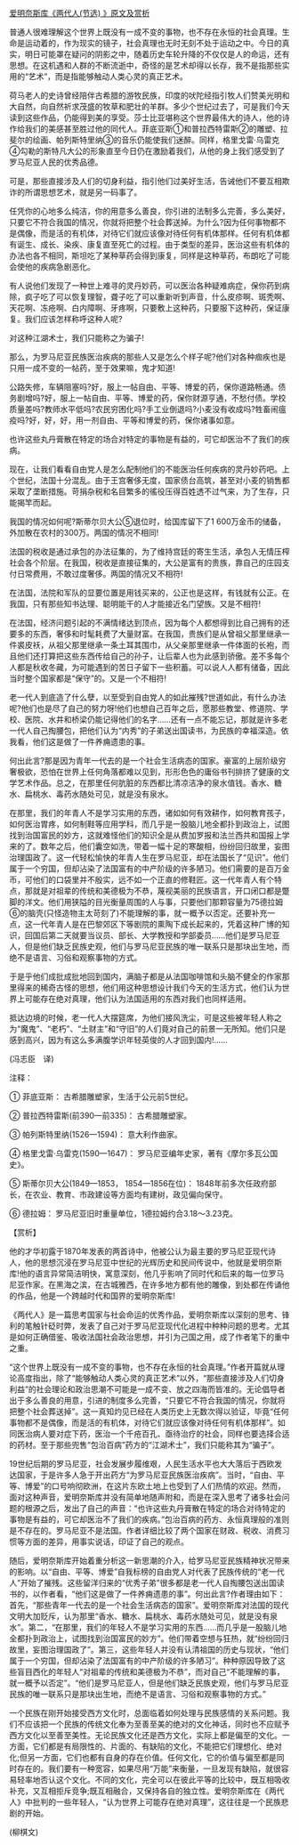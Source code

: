 [爱明奈斯库《两代人(节选) 》原文及赏析](https://www.vrrw.net/wx/12159.html)

普通人很难理解这个世界上既没有一成不变的事物，也不存在永恒的社会真理。生命是运动着的，作为现实的镜子，社会真理也无时无刻不处于运动之中。今日的真实，明日可能罩在疑问的阴影之中，随着历史车轮升降的不仅仅是人的命运，还有思想。在这机遇和人群的不断流逝中，奇怪的是艺术却得以长存，我不是指那些实用的“艺术”，而是指能够触动人类心灵的真正艺术。

荷马老人的史诗曾经陪伴古希腊的游牧民族，印度的吠陀经指引牧人们赞美光明和大自然，向自然祈求茂盛的牧草和肥壮的羊群。多少个世纪过去了，可是我们今天读到这些作品，仍能得到美的享受。莎士比亚堪称这个世界最伟大的诗人，他的诗作给我们的美感甚至胜过他的同代人。菲底亚斯①和普拉西特雷斯②的雕塑、拉斐尔的绘画、帕列斯特里纳③的音乐仍能使我们迷醉。同样，格里戈雷·乌雷克④勾勒的斯特凡大公的形象直至今日仍在激励着我们，从他的身上我们感受到了罗马尼亚人民的优秀品德。

可是，那些直接涉及人们的切身利益，指引他们过美好生活，告诫他们不要互相欺诈的所谓思想艺术，就是另一码事了。

任凭你的心地多么纯洁，你的用意多么善良，你引进的法制多么完善，多么美好，只要它不符合我国的情况，你就将把整个社会葬送掉。为什么?因为任何事物都不是偶像，而是活的有机体，对待它们就应该像对待任何有机体那样。任何有机体都有诞生、成长、染疾、康复直至死亡的过程。由于类型的差异，医治这些有机体的办法也各不相同，斯坦吃了某种草药会得到康复，同样是这种草药，布朗吃了可能会使他的疾病急剧恶化。



有人说他们发现了一种世上难寻的灵丹妙药，可以医治各种疑难病症，保你药到病除，疯子吃了可以恢复理智，聋子吃了可以重新听到声音，什么皮疹啊、斑秃啊、天花啊、冻疮啊、白内障啊、牙疼啊，只要敷上这种药，只要服下这种药，保证康复。我们应该怎样称呼这种人呢?

对这种江湖术士，我们只能称之为骗子!

那么，为罗马尼亚民族医治疾病的那些人又是怎么个样子呢?他们对各种痼疾也是只用一成不变的一帖药，至于效果嘛，鬼才知道!

公路失修，车辆阻塞吗?好，服上一帖自由、平等、博爱的药，保你道路畅通。债务剧增吗?好，服上一帖自由、平等、博爱的药，保你财源亨通，不愁付债。学校质量差吗?教师水平低吗?农民穷困化吗?手工业倒退吗?小麦没有收成吗?牲畜闹瘟疫吗?好，好，好，用一剂自由、平等和博爱的药，保你诸事如意。

也许这些丸丹膏散在特定的场合对特定的事物是有益的，可它却医治不了我们的疾病。

现在，让我们看看自由党人是怎么配制他们的不能医治任何疾病的灵丹妙药吧。上个世纪，法国十分混乱。由于王宫奢侈无度，国家债台高筑，甚至对小麦的销售都采取了垄断措施。苛捐杂税和名目繁多的徭役压得百姓透不过气来，为了生存，只能揭竿而起。

我国的情况如何呢?斯蒂尔贝大公⑤退位时，给国库留下了1 600万金币的储备，外加散在农村的300万。两国的情况不相同!

法国的税收是通过承包的办法征集的，为了维持宫廷的寄生生活，承包人无情压榨社会各个阶层。在我国，税收是直接征集的，大公是富有的贵族，靠自己的庄园支付日常费用，不敢过度奢侈。两国的情况又不相符!

在法国，法院和军队的显要位置是用钱买来的，公正也是这样，有钱就有公正。在我国，只有那些知书达理、聪明能干的人才能接近名门望族。又是不相符!

在法国，经济问题引起的不满情绪达到顶点，因为每个人都想得到比自己拥有的还要多的东西，奢侈和时髦耗费了大量财富。在我国，贵族们是从曾祖父那里继承一件裘皮袄，从祖父那里继承一条土耳其围巾，从父亲那里继承一件体面的长袍，而且他们还打算把这些东西传给自己的孙子，让后辈人也为此感到骄傲。差不多每个人都是秋收冬藏，为可能遇到的苦日子留下一些积蓄。可以说人人都有储备，因此当时整个国家都是“保守”的。又是一个不相符!

老一代人到底造了什么孽，以至受到自由党人的如此摧残?世道如此，有什么办法呢?他们也是尽了自己的努力呀!他们也想自己百年之后，愿那些教堂、修道院、学校、医院、水井和桥梁仍能记得他们的名字……还有一点不能忘记，那就是许多老一代人自己掏腰包，把他们认为“内秀”的子弟送出国读书，为民族的幸福深造。依我看，他们这是做了一件养痈遗患的事。

何出此言?那是因为青年一代去的是一个社会生活病态的国家。豪富的上层阶级穷奢极欲，恐怕在世界上任何角落都难以见到，形形色色的庸俗书刊排挤了健康的文学艺术作品。总之，在那里任何肮脏的东西都比清凉洁净的泉水值钱。香水、糖水、扁桃水、毒药水随处可见，就是没有泉水。

在那里，我们的年青人不是学习实用的东西，诸如如何有效耕作，如何教育孩子，如何医治胃疼，如何制鞋等应用学科，而几乎是一股脑儿地全都扑到政治上，试图找到治国富民的妙方，这就难怪他们的知识全是从费加罗报和法兰西共和国报上学来的了。数年之后，他们囊空如洗，带着一幅十足的寒酸相，纷纷回归故里，妄图治理国政了。这一代轻松愉快的年青人生在罗马尼亚，却在法国长了“见识”。他们属于一个穷国，但却沾染了法国富有的中产阶级的许多陋习。他们需要的是百万金币，可他们的口袋里并不殷实，远不如一个正直的修鞋匠。这一代年青人有个特点，那就是对祖辈的传统和美德极为不恭，蔑视美丽的民族语言，开口闭口都是蹩脚的洋文。他们用狭隘的目光衡量周围的人与事，只要他们那颗容量为75德拉姆⑥的脑壳(只怪造物主太苛刻了)不能理解的事，就一概予以否定。还要补充一点，这一代年青人是在巴黎郊区下等剧院的熏陶下成长起来的，凭着这种广博的知识，回国后第二天就要当议员、部长、大学教授和学部委员……他们是罗马尼亚人，但是他们缺乏民族史观，他们与罗马尼亚民族的唯一联系只是那块出生地，而绝不是语言、习俗和观察事物的方式。

于是乎他们成批成批地回到国内，满脑子都是从法国咖啡馆和头脑不健全的作家那里得来的稀奇古怪的思想，他们用这种思想设计我们今天的生活方式，他们认为世界上可能存在绝对真理，他们认为法国适用的东西对我们也同样适用。

抵达边境的时候，老一代人大摆筵席，为他们接风洗尘，可是这些被年轻人称之为“魔鬼”、“老朽”、“土财主”和“守旧”的人们竟对自己的前景一无所知。他们只是感到高兴，因为有这么多满腹学识年轻英俊的人才回到国内!……

(冯志臣　译)

注释：

① 菲底亚斯： 古希腊雕塑家，生活于公元前5世纪。

② 普拉西特雷斯(前390—前335)： 古希腊雕塑家。

③ 帕列斯特里纳(1526—1594)： 意大利作曲家。

④ 格里戈雷·乌雷克(1590—1647)： 罗马尼亚编年史家，著有《摩尔多瓦公国史》。

⑤ 斯蒂尔贝大公(1849—1853， 1854—1856在位)： 1848年前多次任政府部长，在农业、教育、市政建设等方面均有建树，政见偏向保守。

⑥ 德拉姆： 罗马尼亚旧时重量单位，1德拉姆约合3.18～3.23克。

【赏析】

他的才华初露于1870年发表的两首诗中，他被公认为最主要的罗马尼亚现代诗人，他的思想沉浸在罗马尼亚中世纪的光辉历史和民间传说中，他就是爱明奈斯库!他的语言异常简洁明快，寓意深刻，他几乎影响了同时代和后来的每一位罗马尼亚作家。在黑海之滨，在古城雅西，在许多地方都有他的雕像，到处都在传诵他的作品，他是一个跨越时代和国界的爱明奈斯库!

《两代人》是一篇思考国家与社会命运的优秀作品，爱明奈斯库以深刻的思考、锋利的笔触针砭时弊，发表了自己对于罗马尼亚现代化进程中种种问题的思考。尤其是如何正确借鉴、吸收法国社会政治思想，并引为己国之用，成了作者笔下的重中之重。

“这个世界上既没有一成不变的事物，也不存在永恒的社会真理。”作者开篇就从理论高度指出，除了“能够触动人类心灵的真正艺术”以外，“那些直接涉及人们切身利益”的社会理论和政治思潮不可能是一成不变、放之四海而皆准的。无论倡导者出于多么善良的用意，引进的制度多么完善，“只要它不符合我国的情况，你就将把整个社会葬送掉”。这一真知灼见已经在人类历史上无数次得以验证，毕竟“任何事物都不是偶像，而是活的有机体，对待它们就应该像对待任何有机体那样”。如同医治病人要对症下药，医治一个千疮百孔、亟待治疗的社会，同样也要选择合适的药材。至于那些兜售“包治百病”药方的“江湖术士”，我们只能称其为“骗子”。

19世纪后期的罗马尼亚，社会发展步履维艰，人民生活水平也大大落后于西欧发达国家，于是许多人急于开出药方“为罗马尼亚民族医治疾病”。当时，“自由、平等、博爱”的口号响彻欧洲，在这片东欧土地上也受到了人们热情的欢迎。然而，面对这种声音，爱明奈斯库并没有简单地随声附和，而是在深入思考了诸多社会问题的根源之后，发出了自己的声音：“也许这些丸丹膏散在特定的场合对待特定的事物是有益的，可它却医治不了我们的疾病。”包治百病的药方、永恒真理般的准则是不存在的。罗马尼亚不是法国。作者详细比较了两个国家在财政、税收、消费习惯等方面的差异，用事实说话，印证了自己的观点。

随后，爱明奈斯库开始着重分析这一新思潮的介入，给罗马尼亚民族精神状况带来的影响。以“自由、平等、博爱”自我标榜的自由党人对代表了民族传统的“老一代人”开始了摧残。这些留洋归来的“优秀子弟”很多都是老一代人自掏腰包送出国读书的，以作者看，“他们这是做了一件养痈遗患的事”。何出此言?作者理由如下： 首先，“那些青年一代去的是一个社会生活病态的国家”。爱明奈斯库对法国的现代文明大加贬斥，认为那里“香水、糖水、扁桃水、毒药水随处可见，就是没有泉水”。第二，“在那里，我们的年轻人不是学习实用的东西……而几乎是一股脑儿地全都扑到政治上，试图找到治国富民的妙方”。他们带着空想与狂热，就“纷纷回归故里，妄图治理国政了”。第三，这些年轻人并没有认清祖国的历史与现状，“他们属于一个穷国，但却沾染了法国富有的中产阶级的许多陋习”。种种原因导致了这些盲目西化的年轻人“对祖辈的传统和美德极为不恭”，而对自己“不能理解的事，就一概予以否定”。“他们是罗马尼亚人，但是他们缺乏民族史观，他们与罗马尼亚民族的唯一联系只是那块出生地，而绝不是语言、习俗和观察事物的方式。”

一个民族在刚开始接受西方文化时，总面临着如何处理与民族感情的关系问题。我们不应该把一个民族的传统文化奉为至善至美的绝对的文化神话，同时也不应赋予西方文化以至善至美性。无论民族文化还是西方文化，实际上都是偏至的文化。一方面，它们都是有局限性的、片面的、有缺陷的文化，不能把它们理想化、绝对化;但另一方面，它们也都有自身的存在价值。任何文化，它的价值与偏至都是同时存在的。我们要有一种宽容，如果尽用“万能”来衡量，一旦发现有缺陷，就很容易轻率地否认这个文化。不同的文化，完全可以在彼此平等的比较中，既互相吸收补充，又互相拒斥竞争;既互相融合，又保持各自的独立性。爱明奈斯库在《两代人》中批判的一些年轻人，“认为世界上可能存在绝对真理”，这往往是一个民族悲剧的开始。

(柳棋文)

